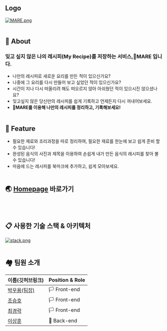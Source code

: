 ## **Logo**

[![MARE.png](https://i.postimg.cc/CKLmnHMN/MARE.png)](https://postimg.cc/YvZ1JFWG)
<br/><br/>


## 🚩 About
### 잊고 싶지 않은 나의 레시피(My Recipe)를 저장하는 서비스,🍴MARE 입니다.

- 나만의 레시피로 새로운 요리를 만든 적이 있으신가요?
- 나중에 그 요리를 다시 만들어 보고 싶었던 적이 있으신가요?
- 시간이 지나 다시 떠올리려 해도 떠오르지 않아 아쉬웠던 적이 있으시진 않으셨나요?
- 잊고싶지 않은 당신만의 레시피를 쉽게 기록하고 언제든지 다시 꺼내어보세요.
- 🍴**MARE를 이용해 나만의 레시피를 정리하고, 기록해보세요!**
<br/><br/>


## 🏁 **Feature**

- 필요한 재료와 조리과정을 따로 정리하여, 필요한 재료를 한눈에 보고 쉽게 준비 할 수 있습니다!
- 완성된 음식의 사진과 제목을 이용하여 손쉽게 내가 만든 음식의 레시피를 찾아 볼 수 있습니다!
- 마음에 드는 레시피를 북마크에 추가하고, 쉽게 모아보세요.
<br/><br/>


## 🌏 **[Homepage](http://mare.kitchen.s3-website.ap-northeast-2.amazonaws.com/login) 바로가기**
<br/><br/>


## 📋 사용한 기술 스택 & 아키텍처
[![stack.png](https://i.postimg.cc/X7sZ7wh3/stack.png)](https://postimg.cc/hf7427c3)
<br/><br/>

## 🏘️ 팀원 소개
<table role="table">
  <thead>
    <tr>
      <th>이름(깃허브링크)</th>
      <th>Position & Role</th>
    </tr>
  </thead>
  <tbody>
   <tr>
     <td> <a href="https://github.com/Lpickle">박우용(팀장)</a> </td>
     <td> 🏳️ Front-end </td>
   </tr>
   <tr>
     <td> <a href="https://github.com/jo-seungho">조승호</a> </td>
     <td> 🏳️ Front-end </td>
   </tr>
   <tr>
     <td> <a href="https://github.com/CHOI-K-ROCK">최경락</a> </td>
     <td> 🏳️ Front-end </td>
   </tr>
   <tr>
     <td> <a href="https://github.com/tkdgns25300">이상훈</a> </td>
     <td> 🏴 Back-end </td>
   </tr>
  </tbody>
